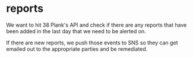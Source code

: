 # reports
We want to hit 38 Plank's API and check if there are any reports that have been added in the last day that we need to be alerted on. 

If there are new reports, we push those events to SNS so they can get emailed out to the appropriate parties and be remediated.
